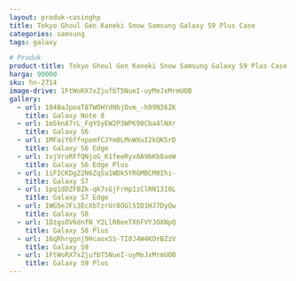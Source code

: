 ```yaml
---
layout: produk-casinghp
title: Tokyo Ghoul Gen Kaneki Snow Samsung Galaxy S9 Plus Case
categories: samsung
tags: galaxy

# Produk
product-title: Tokyo Ghoul Gen Kaneki Snow Samsung Galaxy S9 Plus Case
harga: 90000
sku: hn-2714
image-drive: 1FtWoRX7xZjufbT5NueI-uyMeJxMrmUOB
gallery:
  - url: 104BaJpoaT8TWOHYdNbjDvm_-h99N26ZK
    title: Galaxy Note 8
  - url: 1m5kn87rL_FqYSyEW2P3WPK98Cba4lNXr
    title: Galaxy S6
  - url: 1MFaiY6ffnpomfCJYm8LMnWXuI2kQKSrD
    title: Galaxy S6 Edge
  - url: 1vjVroRFfQNjoG_K1feeRyx0A9bKb8aeW
    title: Galaxy S6 Edge Plus
  - url: 1iFICKDg22N6ZqSa1WDk5YRGMBCM0Ihi-
    title: Galaxy S7
  - url: 1pq1dDZFBZk-qk7sGjFrHp1zClRN1310L
    title: Galaxy S7 Edge
  - url: 1WG5eJFi3EcXbTzrUr8OGl5ID1HJ7DyQw
    title: Galaxy S8
  - url: 1DzgsOV6dnfN_Y2LlR0eeTX6FVYJOXNpQ
    title: Galaxy S8 Plus
  - url: 16qRhrggnj9HcaoxSS-TI0J4W4KOrBZzV
    title: Galaxy S9
  - url: 1FtWoRX7xZjufbT5NueI-uyMeJxMrmUOB
    title: Galaxy S9 Plus
---
```

